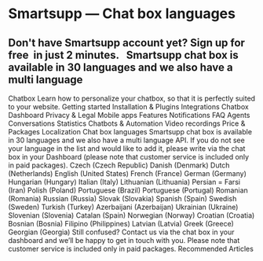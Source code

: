 # Smartsupp — Chat box languages
## Don't have Smartsupp account yet? Sign up for free  in just 2 minutes.   Smartsupp chat box is available in 30 languages and we also have a  multi language
Chatbox 
Learn how to personalize your chatbox, so that it is perfectly suited to your website. 
Getting started 
Installation & Plugins 
Integrations 
Chatbox 
Dashboard 
Privacy & Legal 
Mobile apps 
Features 
Notifications 
FAQ 
Agents 
Conversations 
Statistics 
Chatbots & Automation 
Video recordings 
Price & Packages 
Localization 
Chat box languages 
Smartsupp chat box is available in 30 languages and we also have a multi language API. If you do not see your language in the list and would like to add it, please write via the chat box in your Dashboard (please note that customer service is included only in paid packages).
Czech (Czech Republic)
Danish (Denmark)
Dutch (Netherlands)
English (United States)
French (France)
German (Germany)
Hungarian (Hungary)
Italian (Italy)
Lithuanian (Lithuania)
Persian = Farsi (Iran)
Polish (Poland)
Portuguese (Brazil)
Portuguese (Portugal)
Romanian (Romania)
Russian (Russia)
Slovak (Slovakia)
Spanish (Spain)
Swedish (Sweden)
Turkish (Turkey)
Azerbaijani (Azerbaijan)
Ukrainian (Ukraine)
Slovenian (Slovenia)
Catalan (Spain)
Norwegian (Norway)
Croatian (Croatia)
Bosnian (Bosnia)
Filipino (Philippines)
Latvian (Latvia)
Greek (Greece)
Georgian (Georgia)
Still confused? Contact us via the chat box in your dashboard and we’ll be happy to get in touch with you. Please note that customer service is included only in paid packages. 
Recommended Articles

